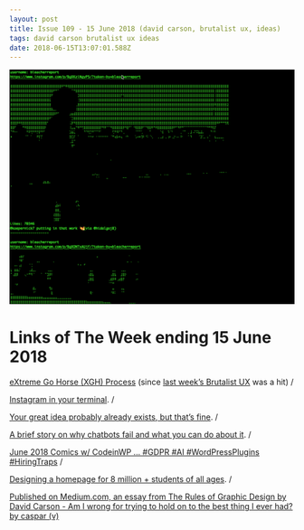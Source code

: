 ```yaml
---
layout: post
title: Issue 109 - 15 June 2018 (david carson, brutalist ux, ideas)
tags: david carson brutalist ux ideas
date: 2018-06-15T13:07:01.588Z
---
```

![eXtreme Go Horse (XGH) Process](/assets/uploads/issue-109.png "eXtreme Go Horse (XGH) Process")

# Links of The Week ending 15 June 2018

<a href="https://gist.github.com/banaslee/4147370">eXtreme Go Horse (XGH) Process</a> (since <a href="https://terrywells.co.uk/issue-108/" target="_blank">last week’s Brutalist UX</a> was a hit) /

<a href="https://github.com/billcccheng/instagram-terminal-news-feed" target="_blank">Instagram in your terminal</a>. /

<a href="https://uxdesign.cc/your-great-idea-probably-already-exists-but-thats-fine-83a4ab8bd0fd" target="_blank">Your great idea probably already exists, but that’s fine</a>. /

<a href="https://chatbot.fail/" target="_blank">A brief story on why chatbots fail and what you can do about it</a>. /

<a href="https://www.codeinwp.com/blog/june-2018-comics-on-gdpr-ai-wordpress-plugins-hiring-traps" target="_blank">June 2018 Comics w/ CodeinWP … #GDPR #AI #WordPressPlugins #HiringTraps</a> /  

<a href="https://uxdesign.cc/designing-a-homepage-for-8-million-students-of-all-ages-e299fff637d2" target="_blank">Designing a homepage for 8 million + students of all ages</a>. /

<a href="https://medium.com/@caspar_v/am-i-wrong-for-trying-to-hold-onto-the-best-thing-i-ever-had-aa7e7bb0b95" target="_blank">Published on Medium.com, an essay from The Rules of Graphic Design by David Carson - Am I wrong for trying to hold on to the best thing I ever had? by caspar (v)</a>